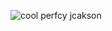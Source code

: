 ![cool](https://media.discordapp.net/attachments/677210289829183498/1229562852763893780/20240122_020447.jpg?ex=663022a4&is=661dada4&hm=bbfa21dffaf6c62c65186d1cc7d7ca245548810a035ec50d0b6b59dd4b4668a4&) perfcy jcakson
